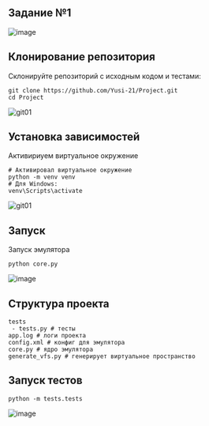 ## Задание №1
![image](https://github.com/user-attachments/assets/26f62591-f510-4c0b-8575-dfce571d4c0e)

## Клонирование репозитория
Склонируйте репозиторий с исходным кодом и тестами:
```
git clone https://github.com/Yusi-21/Project.git
cd Project
```
![git01](https://github.com/user-attachments/assets/dbec465a-8be2-4524-8e5f-718152951743)

## Установка зависимостей 
Активириуем виртуальное окружение
```
# Активировал виртуальное окружение
python -m venv venv
# Для Windows:
venv\Scripts\activate
```
![git01](https://github.com/user-attachments/assets/dbec465a-8be2-4524-8e5f-718152951743)

## Запуск
Запуск эмулятора
```
python core.py
```
![image](https://github.com/user-attachments/assets/56f02892-b8f4-47c6-a0c2-11db271061e5)

## Структура проекта
```
tests
 - tests.py # тесты
app.log # логи проекта
config.xml # конфиг для эмулятора
core.py # ядро эмулятора
generate_vfs.py # генерирует виртуальное пространство
```

## Запуск тестов
```
python -m tests.tests
```
![image](https://github.com/user-attachments/assets/d1a5c96c-122e-488f-827d-fda3d6000361)
